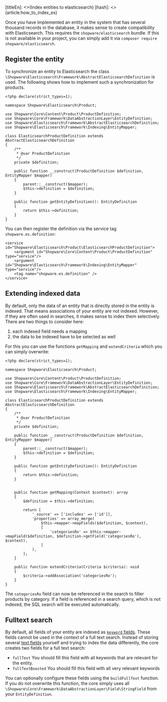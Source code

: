 [titleEn]: <>(Index entities to elasticsearch)
[hash]: <>(article:how_to_index_es)

Once you have implemented an entity in the system that has several thousand records in the database, it makes sense to create compatibility with Elasticsearch.
This requires the `shopware/elasticsearch` bundle. If this is not available in your project, you can simply add it via `composer require shopware/elasticsearch`.

## Register the entity
To synchronize an entity to Elasticsearch the class `\Shopware\Elasticsearch\Framework\AbstractElasticsearchDefinition` is used.
The following shows how to implement such a synchronization for products.

```
<?php declare(strict_types=1);

namespace Shopware\Elasticsearch\Product;

use Shopware\Core\Content\Product\ProductDefinition;
use Shopware\Core\Framework\DataAbstractionLayer\EntityDefinition;
use Shopware\Elasticsearch\Framework\AbstractElasticsearchDefinition;
use Shopware\Elasticsearch\Framework\Indexing\EntityMapper;

class ElasticsearchProductDefinition extends AbstractElasticsearchDefinition
{
    /**
     * @var ProductDefinition
     */
    private $definition;

    public function __construct(ProductDefinition $definition, EntityMapper $mapper)
    {
        parent::__construct($mapper);
        $this->definition = $definition;
    }

    public function getEntityDefinition(): EntityDefinition
    {
        return $this->definition;
    }
}
```

You can then register the definition via the service tag `shopware.es.definition`:
```
<service id="Shopware\Elasticsearch\Product\ElasticsearchProductDefinition">
    <argument id="Shopware\Core\Content\Product\ProductDefinition" type="service"/>
    <argument id="Shopware\Elasticsearch\Framework\Indexing\EntityMapper" type="service"/>
    <tag name="shopware.es.definition" />
</service>
```

## Extending indexed data
By default, only the data of an entity that is directly stored in the entity is indexed. That means associations of your entity are not indexed.
However, if they are often used in searches, it makes sense to index them selectively. 
There are two things to consider here:
1. each indexed field needs a mapping
2. the data to be indexed have to be selected as well

For this you can use the functions `getMapping` and `extendCriteria` which you can simply overwrite:

```
<?php declare(strict_types=1);

namespace Shopware\Elasticsearch\Product;

use Shopware\Core\Content\Product\ProductDefinition;
use Shopware\Core\Framework\DataAbstractionLayer\EntityDefinition;
use Shopware\Elasticsearch\Framework\AbstractElasticsearchDefinition;
use Shopware\Elasticsearch\Framework\Indexing\EntityMapper;

class ElasticsearchProductDefinition extends AbstractElasticsearchDefinition
{
    /**
     * @var ProductDefinition
     */
    private $definition;

    public function __construct(ProductDefinition $definition, EntityMapper $mapper)
    {
        parent::__construct($mapper);
        $this->definition = $definition;
    }

    public function getEntityDefinition(): EntityDefinition
    {
        return $this->definition;
    }
    
    
    public function getMapping(Context $context): array
    {
        $definition = $this->definition;

        return [
            '_source' => ['includes' => ['id']],
            'properties' => array_merge(
                $this->mapper->mapFields($definition, $context),
                [
                    'categoriesRo' => $this->mapper->mapField($definition, $definition->getField('categoriesRo'), $context),
                ]
            ),
        ];
    }

    public function extendCriteria(Criteria $criteria): void
    {
        $criteria->addAssociation('categoriesRo');
    }
}
```
The `categoriesRo` field can now be referenced in the search to filter products by category.
If a field is referenced in a search query, which is not indexed, the SQL search will be executed automatically.

## Fulltext search
By default, all fields of your entity are indexed as [`keyword` fields](https://www.elastic.co/guide/en/elasticsearch/reference/current/keyword.html). These fields cannot be used in the context of a full text search.
Instead of storing several [text fields](https://www.elastic.co/guide/en/elasticsearch/reference/current/text.html) yourself and trying to index the data differently, the core creates two fields for a full text search:
- `fullText` You should fill this field with all keywords that are relevant for the entity.
- `fullTextBoosted` You should fill this field with all very relevant keywords

You can optionally configure these fields using the `buildFullText` function. If you do not overwrite this function, the core simply uses all `\Shopware\Core\Framework\DataAbstractionLayer\Field\StringField` from your `EntityDefinition`. 
